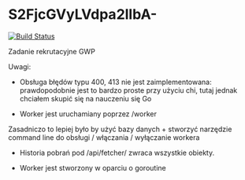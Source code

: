 # S2FjcGVyLVdpa2llbA-

[![Build Status](https://travis-ci.com/kwikiel/S2FjcGVyLVdpa2llbA-.svg?branch=master)](https://travis-ci.com/kwikiel/S2FjcGVyLVdpa2llbA-)

Zadanie rekrutacyjne GWP

Uwagi: 
- Obsługa błędów typu 400, 413 nie jest zaimplementowana: prawdopodobnie jest to bardzo proste przy użyciu chi, 
tutaj jednak chciałem skupić się na nauczeniu się Go

- Worker jest uruchamiany poprzez /worker 

Zasadniczo to lepiej było by użyć bazy danych + stworzyć narzędzie command line do obsługi / włączania / wyłączanie workera

- Historia pobrań pod /api/fetcher/ zwraca wszystkie obiekty. 

- Worker jest stworzony w oparciu o goroutine 
